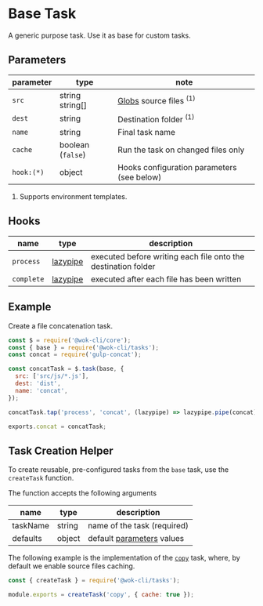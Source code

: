 # Base Task

A generic purpose task. Use it as base for custom tasks.

## Parameters

| parameter  | type               | note                                       |
| ---------- | ------------------ | ------------------------------------------ |
| `src`      | string<br>string[] | [Globs][1] source files <sup>(1)</sup>     |
| `dest`     | string             | Destination folder <sup>(1)</sup>          |
| `name`     | string             | Final task name                            |
| `cache`    | boolean (`false`)  | Run the task on changed files only         |
| `hook:(*)` | object             | Hooks configuration parameters (see below) |

1. Supports environment templates.

[1]: https://gulpjs.com/docs/en/api/concepts#globs

## Hooks

| name       | type          | description                                                   |
| ---------- | ------------- | ------------------------------------------------------------- |
| `process`  | [lazypipe][2] | executed before writing each file onto the destination folder |
| `complete` | [lazypipe][2] | executed after each file has been written                     |

[2]: https://github.com/OverZealous/lazypipe

## Example

Create a file concatenation task.

```js
const $ = require('@wok-cli/core');
const { base } = require('@wok-cli/tasks');
const concat = require('gulp-concat');

const concatTask = $.task(base, {
  src: ['src/js/*.js'],
  dest: 'dist',
  name: 'concat',
});

concatTask.tap('process', 'concat', (lazypipe) => lazypipe.pipe(concat));

exports.concat = concatTask;
```

## Task Creation Helper

To create reusable, pre-configured tasks from the `base` task, use the `createTask` function.

The function accepts the following arguments

| name     | type   | description                              |
| -------- | ------ | ---------------------------------------- |
| taskName | string | name of the task (required)              |
| defaults | object | default [parameters](#parameters) values |

The following example is the implementation of the [`copy`](/packages/tasks/copy) task, where, by default we enable source files caching.

```js
const { createTask } = require('@wok-cli/tasks');

module.exports = createTask('copy', { cache: true });
```

